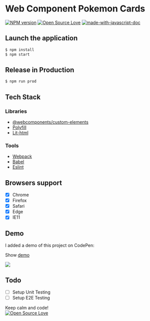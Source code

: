 # Web Component Pokemon Cards
[![NPM version](https://d25lcipzij17d.cloudfront.net/badge.svg?id=gh&type=6&v=1.0.1)](http://badge.fury.io/js/badge-list)
[![Open Source Love](https://badges.frapsoft.com/os/mit/mit.svg?v=102)](https://github.com/ellerbrock/open-source-badge/)
[![made-with-javascript-doc](https://img.shields.io/badge/Made%20with-Javascript-1f425f.svg)](https://www.sphinx-doc.org/)

## Launch the application

```sh
$ npm install
$ npm start
```

## Release in Production

```sh
$ npm run prod
```

## Tech Stack

### Libraries

- [@webcomponents/custom-elements](https://github.com/webcomponents/custom-elements)
- [Polyfill](https://babeljs.io/docs/en/babel-polyfill.html)
- [Lit-html](https://polymer.github.io/lit-html/)

### Tools

- [Webpack](https://webpack.js.org/)
- [Babel](https://babeljs.io/)
- [Eslint](https://eslint.org/)

## Browsers support

- [x] Chrome
- [x] Firefox
- [x] Safari
- [x] Edge
- [x] IE11

## Demo
I added a demo of this project on CodePen:

Show [demo](https://codepen.io/grandemayta/pen/WaMYwe?editors=1010)

<img src="https://user-images.githubusercontent.com/6887120/47101923-abadd600-d23b-11e8-8a51-82c4feeb76df.png">

## Todo

- [ ] Setup Unit Testing
- [ ] Setup E2E Testing

Keep calm and code!
<br>
[![Open Source Love](https://badges.frapsoft.com/os/v3/open-source.svg?v=102)](https://github.com/ellerbrock/open-source-badge/)
